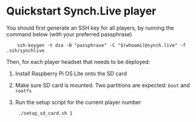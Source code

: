 # Quickstart Synch.Live player

You should first generate an SSH key for all players, by running the command below (with your preferred passphrase)

        ssh-keygen -t dsa -N "passphrase" -C "$(whoami)@synch.live" -f .ssh/synchlive

Then, for each player headset that needs to be deployed:

1. Install Raspberry Pi OS Lite onto the SD card
2. Make sure SD card is mounted. Two partitions are expected: `boot` and `rootfs`
3. Run the setup script for the current player number

        ./setup_sd_card.sh 1
